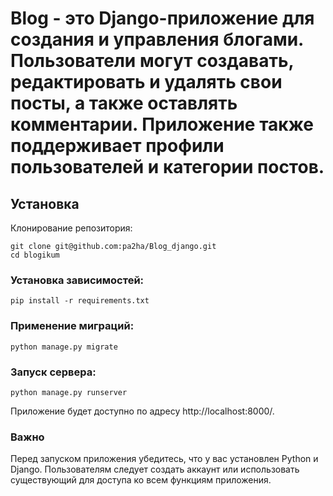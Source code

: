 # Blog - это Django-приложение для создания и управления блогами. Пользователи могут создавать, редактировать и удалять свои посты, а также оставлять комментарии. Приложение также поддерживает профили пользователей и категории постов.

## Установка
Клонирование репозитория:
```
git clone git@github.com:pa2ha/Blog_django.git
cd blogikum
```
### Установка зависимостей:
```
pip install -r requirements.txt
```
### Применение миграций:
```
python manage.py migrate
```
### Запуск сервера:
```
python manage.py runserver
```
Приложение будет доступно по адресу http://localhost:8000/.

### Важно
Перед запуском приложения убедитесь, что у вас установлен Python и Django.
Пользователям следует создать аккаунт или использовать существующий для доступа ко всем функциям приложения.
